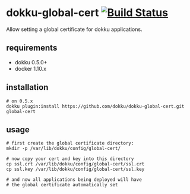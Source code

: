 # dokku-global-cert [![Build Status](https://travis-ci.org/josegonzalez/dokku-global-cert.svg?branch=master)](https://travis-ci.org/josegonzalez/dokku-global-cert)

Allow setting a global certificate for dokku applications.

## requirements

- dokku 0.5.0+
- docker 1.10.x

## installation

```shell
# on 0.5.x
dokku plugin:install https://github.com/dokku/dokku-global-cert.git  global-cert
```

## usage

```shell
# first create the global certificate directory:
mkdir -p /var/lib/dokku/config/global-cert/

# now copy your cert and key into this directory
cp ssl.crt /var/lib/dokku/config/global-cert/ssl.crt
cp ssl.key /var/lib/dokku/config/global-cert/ssl.key

# and now all applications being deployed will have
# the global certificate automatically set
```
